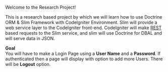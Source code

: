 Welcome to the Research Project!

This is a research based project by which we will learn how to use Doctrine ORM & Slim Framework with CodeIgniter Environment. Slim will provide a web service layer to the CodeIgniter front-end. CodeIgniter will make [REST](http://en.wikipedia.org/wiki/Representational_State_Transfer) based requests to the Slim service, and slim will use Doctrine for DBAL and will serve data in JSON.  
  
**Goal**  
You will have to make a Login Page using a **User Name** and a **Password**. If authenticated then a page will display with option to add more Users. There will be **Logout** option.